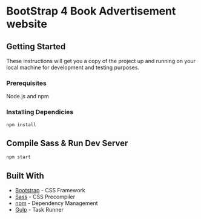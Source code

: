 # BootStrap 4 Book Advertisement website 


## Getting Started

These instructions will get you a copy of the project up and running on your local machine for development and testing purposes. 

### Prerequisites

Node.js and npm

### Installing Dependicies

```
npm install
```

## Compile Sass & Run Dev Server

```
npm start
```

## Built With
* [Bootstrap](https://getbootstrap.com/) - CSS Framework 
* [Sass](https://sass-lang.com/) - CSS Precompiler
* [npm](https://www.npmjs.com/) - Dependency Management
* [Gulp](https://gulpjs.com/) - Task Runner 
